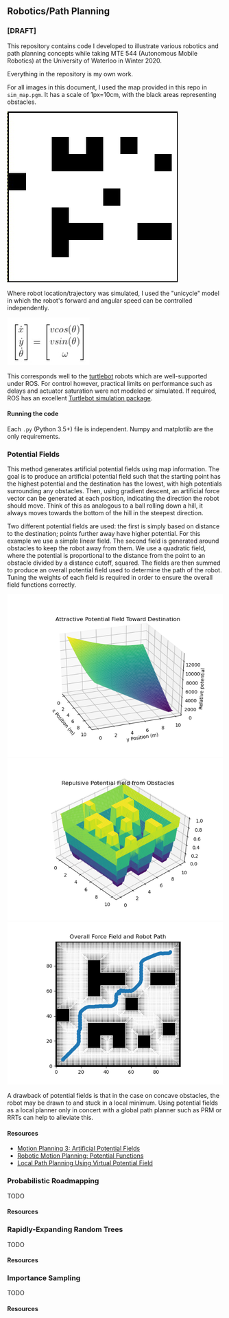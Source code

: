 ## Robotics/Path Planning 
### [DRAFT]

This repository contains code I developed to illustrate various robotics and path planning concepts while taking MTE 544 (Autonomous Mobile Robotics) at the University of Waterloo in Winter 2020.

Everything in the repository is my own work.

For all images in this document, I used the map provided in this repo in `sim_map.pgm`. It has a scale of 1px=10cm, with the black areas representing obstacles.

![Simulation map](images/map.jpg)

Where robot location/trajectory was simulated, I used the "unicycle" model in which the robot's forward and angular speed can be controlled independently.

![robot model](images/model.jpg)

This corresponds well to the [turtlebot](https://www.turtlebot.com/) robots which are well-supported under ROS. For control however, practical limits on performance such as delays and actuator saturation were not modeled or simulated. If required, ROS has an excellent [Turtlebot simulation package](http://wiki.ros.org/turtlebot3_gazebo?distro=melodic).

#### Running the code
Each `.py` (Python 3.5+) file is independent. Numpy and matplotlib are the only requirements.  

### Potential Fields
This method generates artificial potential fields using map information. The goal is to produce an artificial potential field such that the starting point has the highest potential and the destination has the lowest, with high potentials surrounding any obstacles. Then, using gradient descent, an artificial force vector can be generated at each position, indicating the direction the robot should move. Think of this as analogous to a ball rolling down a hill, it always moves towards the bottom of the hill in the steepest direction.

Two different potential fields are used: the first is simply based on distance to the destination; points further away have higher potential. For this example we use a simple linear field. The second field is generated around obstacles to keep the robot away from them. We use a quadratic field, where the potential is proportional to the distance from the point to an obstacle divided by a distance cutoff, squared. The fields are then summed to produce an overall potential field used to determine the path of the robot. Tuning the weights of each field is required in order to ensure the overall field functions correctly.

![](images/potential_1.png)
![](images/potential_2.png)
![](images/potential_3.png)

A drawback of potential fields is that in the case on concave obstacles, the robot may be drawn to and stuck in a local minimum. Using potential fields as a local planner only in concert with a global path planner such as PRM or RRTs can help to alleviate this.

#### Resources
- [Motion Planning 3: Artificial Potential Fields](https://www.dis.uniroma1.it/~oriolo/amr/slides/MotionPlanning3_Slides.pdf`)
- [Robotic Motion Planning: Potential Functions](https://www.cs.cmu.edu/~motionplanning/lecture/Chap4-Potential-Field_howie.pdf)
- [Local Path Planning Using Virtual Potential Field](https://www.cs.mcgill.ca/~hsafad/robotics/)

### Probabilistic Roadmapping
TODO
#### Resources

### Rapidly-Expanding Random Trees
TODO
#### Resources

### Importance Sampling
TODO
#### Resources

